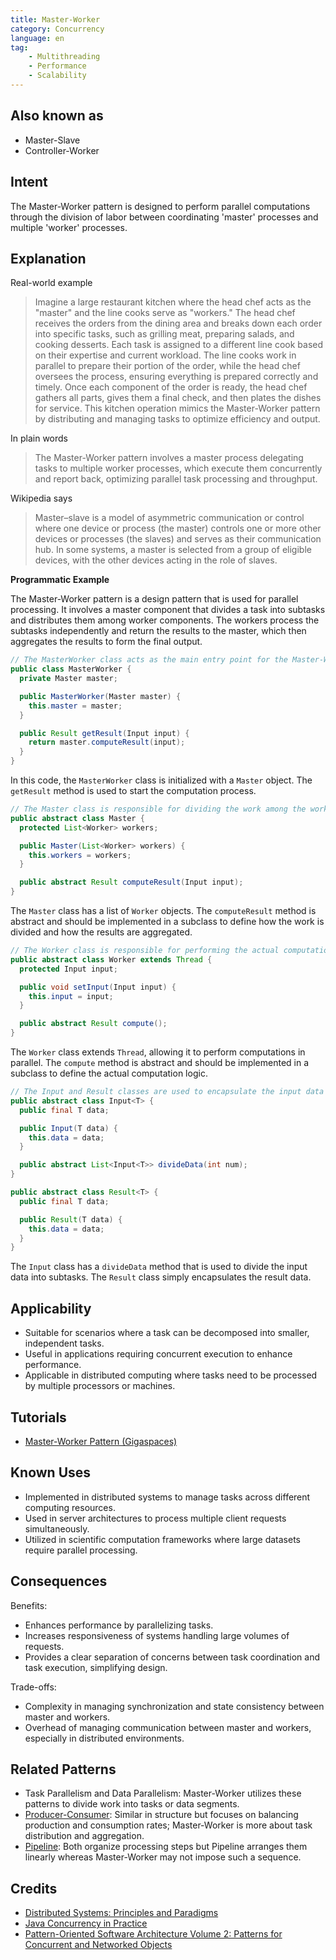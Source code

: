 ```yaml
---
title: Master-Worker
category: Concurrency
language: en
tag:
    - Multithreading
    - Performance
    - Scalability
---
```


## Also known as

* Master-Slave
* Controller-Worker

## Intent

The Master-Worker pattern is designed to perform parallel computations through the division of labor between coordinating 'master' processes and multiple 'worker' processes.

## Explanation

Real-world example

> Imagine a large restaurant kitchen where the head chef acts as the "master" and the line cooks serve as "workers." The head chef receives the orders from the dining area and breaks down each order into specific tasks, such as grilling meat, preparing salads, and cooking desserts. Each task is assigned to a different line cook based on their expertise and current workload. The line cooks work in parallel to prepare their portion of the order, while the head chef oversees the process, ensuring everything is prepared correctly and timely. Once each component of the order is ready, the head chef gathers all parts, gives them a final check, and then plates the dishes for service. This kitchen operation mimics the Master-Worker pattern by distributing and managing tasks to optimize efficiency and output.

In plain words

> The Master-Worker pattern involves a master process delegating tasks to multiple worker processes, which execute them concurrently and report back, optimizing parallel task processing and throughput.

Wikipedia says

> Master–slave is a model of asymmetric communication or control where one device or process (the master) controls one or more other devices or processes (the slaves) and serves as their communication hub. In some systems, a master is selected from a group of eligible devices, with the other devices acting in the role of slaves.

**Programmatic Example**

The Master-Worker pattern is a design pattern that is used for parallel processing. It involves a master component that divides a task into subtasks and distributes them among worker components. The workers process the subtasks independently and return the results to the master, which then aggregates the results to form the final output.

```java
// The MasterWorker class acts as the main entry point for the Master-Worker system.
public class MasterWorker {
  private Master master;

  public MasterWorker(Master master) {
    this.master = master;
  }

  public Result getResult(Input input) {
    return master.computeResult(input);
  }
}
```

In this code, the `MasterWorker` class is initialized with a `Master` object. The `getResult` method is used to start the computation process.

```java
// The Master class is responsible for dividing the work among the workers.
public abstract class Master {
  protected List<Worker> workers;

  public Master(List<Worker> workers) {
    this.workers = workers;
  }

  public abstract Result computeResult(Input input);
}
```

The `Master` class has a list of `Worker` objects. The `computeResult` method is abstract and should be implemented in a subclass to define how the work is divided and how the results are aggregated.

```java
// The Worker class is responsible for performing the actual computation.
public abstract class Worker extends Thread {
  protected Input input;

  public void setInput(Input input) {
    this.input = input;
  }

  public abstract Result compute();
}
```

The `Worker` class extends `Thread`, allowing it to perform computations in parallel. The `compute` method is abstract and should be implemented in a subclass to define the actual computation logic.

```java
// The Input and Result classes are used to encapsulate the input data and the result data.
public abstract class Input<T> {
  public final T data;

  public Input(T data) {
    this.data = data;
  }

  public abstract List<Input<T>> divideData(int num);
}

public abstract class Result<T> {
  public final T data;

  public Result(T data) {
    this.data = data;
  }
}
```

The `Input` class has a `divideData` method that is used to divide the input data into subtasks. The `Result` class simply encapsulates the result data.

## Applicability

* Suitable for scenarios where a task can be decomposed into smaller, independent tasks.
* Useful in applications requiring concurrent execution to enhance performance.
* Applicable in distributed computing where tasks need to be processed by multiple processors or machines.

## Tutorials

* [Master-Worker Pattern (Gigaspaces)](https://docs.gigaspaces.com/sbp/master-worker-pattern.html)

## Known Uses

* Implemented in distributed systems to manage tasks across different computing resources.
* Used in server architectures to process multiple client requests simultaneously.
* Utilized in scientific computation frameworks where large datasets require parallel processing.

## Consequences

Benefits:

* Enhances performance by parallelizing tasks.
* Increases responsiveness of systems handling large volumes of requests.
* Provides a clear separation of concerns between task coordination and task execution, simplifying design.

Trade-offs:

* Complexity in managing synchronization and state consistency between master and workers.
* Overhead of managing communication between master and workers, especially in distributed environments.

## Related Patterns

* Task Parallelism and Data Parallelism: Master-Worker utilizes these patterns to divide work into tasks or data segments.
* [Producer-Consumer](https://java-design-patterns.com/patterns/producer-consumer/): Similar in structure but focuses on balancing production and consumption rates; Master-Worker is more about task distribution and aggregation.
* [Pipeline](https://java-design-patterns.com/patterns/pipeline/): Both organize processing steps but Pipeline arranges them linearly whereas Master-Worker may not impose such a sequence.

## Credits

* [Distributed Systems: Principles and Paradigms](https://amzn.to/3UN2vbH)
* [Java Concurrency in Practice](https://amzn.to/4aRMruW)
* [Pattern-Oriented Software Architecture Volume 2: Patterns for Concurrent and Networked Objects](https://amzn.to/3UgC24V)
